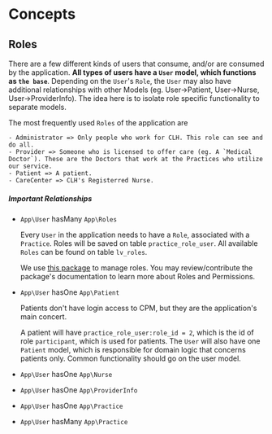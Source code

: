 # Concepts

## Roles
There are a few different kinds of users that consume, and/or are consumed by the application. **All types of users have a `User` model, which functions as `the base`**. Depending on the `User`'s `Role`, the `User` may also have additional relationships with other Models (eg. User->Patient, User->Nurse, User->ProviderInfo). The idea here is to isolate role specific functionality to separate models. 

The most frequently used `Roles` of the application are 
    
    - Administrator => Only people who work for CLH. This role can see and do all.
    - Provider => Someone who is licensed to offer care (eg. A `Medical Doctor`). These are the Doctors that work at the Practices who utilize our service.
    - Patient => A patient. 
    - CareCenter => CLH's Registerred Nurse.
     

##### Important Relationships
- `App\User` hasMany `App\Roles`

    Every `User` in the application needs to have a `Role`, associated with a `Practice`. 
    Roles will be saved on table `practice_role_user`. All available `Roles` can be found on table `lv_roles`.

    We use [this package](https://github.com/michalisantoniou6/laravel-cerberus) to manage roles. You may review/contribute the package's documentation to learn more about Roles and Permissions.  

- `App\User` hasOne `App\Patient`
    
    Patients don't have login access to CPM, but they are the application's main concert.  
    
    A patient will have `practice_role_user:role_id = 2`, which is the id of role `participant`, which is used for patients. The `User` will also have one `Patient` model, which is responsible for domain logic that concerns patients only. Common functionality should go on the user model.

- `App\User` hasOne `App\Nurse`

- `App\User` hasOne `App\ProviderInfo`

- `App\User` hasOne `App\Practice`

- `App\User` hasMany `App\Practice`
